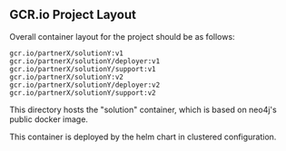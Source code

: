 ## GCR.io Project Layout

Overall container layout for the project should be as follows:

```
gcr.io/partnerX/solutionY:v1
gcr.io/partnerX/solutionY/deployer:v1
gcr.io/partnerX/solutionY/support:v1
gcr.io/partnerX/solutionY:v2
gcr.io/partnerX/solutionY/deployer:v2
gcr.io/partnerX/solutionY/support:v2
```

This directory hosts the "solution" container, which is based on neo4j's public docker image.

This container is deployed by the helm chart in clustered configuration.